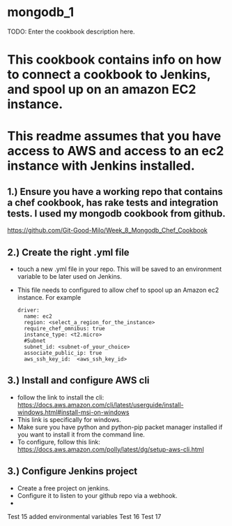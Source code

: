 # mongodb_1

TODO: Enter the cookbook description here.

# This cookbook contains info on how to connect a cookbook to Jenkins, and spool up on an amazon EC2 instance.

# This readme assumes that you have access to AWS and access to an ec2 instance with Jenkins installed.

## 1.) Ensure you have a working repo that contains a chef cookbook, has rake tests and integration tests. I used my mongodb cookbook from github.
https://github.com/Git-Good-Milo/Week_8_Mongodb_Chef_Cookbook

## 2.) Create the right .yml file
- touch a new .yml file in your repo. This will be saved to an environment variable to be later used on Jenkins.
- This file needs to configured to allow chef to spool up an Amazon ec2 instance. For example

      driver:
        name: ec2
        region: <select_a_region_for_the_instance>
        require_chef_omnibus: true
        instance_type: <t2.micro>
        #Subnet
        subnet_id: <subnet-of_your_choice>
        associate_public_ip: true
        aws_ssh_key_id:  <aws_ssh_key_id>

## 3.) Install and configure AWS cli
-  follow the link to install the cli:
https://docs.aws.amazon.com/cli/latest/userguide/install-windows.html#install-msi-on-windows
- This link is specifically for windows.
- Make sure you have python and python-pip packet manager installed if you want to install it from the command line.
- To configure, follow this link:
https://docs.aws.amazon.com/polly/latest/dg/setup-aws-cli.html

## 3.) Configure Jenkins project
- Create a free project on jenkins.
- Configure it to listen to your github repo via a webhook.
-



Test 15 added environmental variables
Test 16
Test 17
